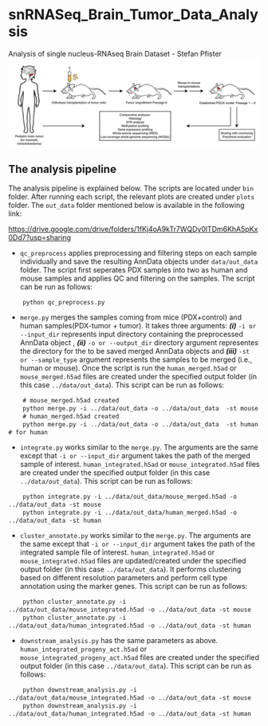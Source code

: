 # snRNASeq_Brain_Tumor_Data_Analysis

Analysis of single nucleus-RNAseq Brain Dataset - Stefan Pfister
![alt text](figures/figure.png)

## The analysis pipeline

The analysis pipeline is explained below. The scripts are located under ```bin``` folder. After running each script, the relevant plots are created under ```plots``` folder. The ```out_data``` folder mentioned below is available in the following link:

https://drive.google.com/drive/folders/1fKj4oA9kTr7WQDy0lTDm6KhA5pKx0Dd7?usp=sharing


- ```qc_preprocess``` applies preprocessing and filtering steps on each sample individually and save the resulting AnnData objects under ```data/out_data``` folder. The script first seperates PDX samples into two as human and mouse samples and applies QC and filtering on the samples. The script can be run as follows:

```
    python qc_preprocess.py
```

- ```merge.py``` merges the samples coming from mice (PDX+control) and human samples(PDX-tumor + tumor). It takes three arguments: *__(i)__* ```-i or --input_dir``` represents input directory containing the preprocessed AnnData object , *__(ii)__* ```-o or --output_dir``` directory argument representes the directory for the to be saved merged AnnData objects and *__(iii)__* ```-st or --sample_type``` argument represents the samples to be merged (i.e., human or mouse). Once the script is run the ```human_merged.h5ad``` or ```mouse_merged.h5ad``` files are created under the specified output folder (in this case ```../data/out_data```). This script can be run as follows:
```
    # mouse_merged.h5ad created
    python merge.py -i ../data/out_data -o ../data/out_data  -st mouse 
    # human_merged.h5ad created
    python merge.py -i ../data/out_data -o ../data/out_data  -st human # for human
```

- ```integrate.py``` works similar to the ```merge.py```. The arguments are the same except that ```-i or --input_dir``` argument takes the path of the merged sample of interest. ```human_integrated.h5ad``` or ```mouse_integrated.h5ad``` files are created under the specified output folder (in this case ```../data/out_data```). This script can be run as follows:
```
    python integrate.py -i ../data/out_data/mouse_merged.h5ad -o ../data/out_data -st mouse
    python integrate.py -i ../data/out_data/human_merged.h5ad -o ../data/out_data -st human
```

- ```cluster_annotate.py``` works similar to the ```merge.py```. The arguments are the same except that ```-i or --input_dir``` argument takes the path of the integrated sample  file of interest. ```human_integrated.h5ad``` or ```mouse_integrated.h5ad``` files are updated/created under the specified output folder (in this case ```../data/out_data```). It performs clustering based on different resolution parameters and perform cell type annotation using the marker genes. This script can be run as follows:
```
    python cluster_annotate.py -i ../data/out_data/mouse_integrated.h5ad -o ../data/out_data -st mouse
    python cluster_annotate.py -i ../data/out_data/human_integrated.h5ad -o ../data/out_data -st human
```

- ```downstream_analysis.py``` has the same parameters as above. ```human_integrated_progeny_act.h5ad``` or ```mouse_integrated_progeny_act.h5ad``` files are created under the specified output folder (in this case ```../data/out_data```). This script can be run as follows:
```
    python downstream_analysis.py -i ../data/out_data/mouse_integrated.h5ad -o ../data/out_data -st mouse
    python downstream_analysis.py -i ../data/out_data/human_integrated.h5ad -o ../data/out_data -st human
```